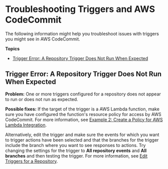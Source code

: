 # Troubleshooting Triggers and AWS CodeCommit<a name="troubleshooting-ti"></a>

The following information might help you troubleshoot issues with triggers you might see in AWS CodeCommit\.

**Topics**
+ [Trigger Error: A Repository Trigger Does Not Run When Expected](#troubleshooting-ti1)

## Trigger Error: A Repository Trigger Does Not Run When Expected<a name="troubleshooting-ti1"></a>

**Problem:** One or more triggers configured for a repository does not appear to run or does not run as expected\.

**Possible fixes:** If the target of the trigger is a AWS Lambda function, make sure you have configured the function's resource policy for access by AWS CodeCommit\. For more information, see [Example 2: Create a Policy for AWS Lambda Integration](auth-and-access-control-iam-identity-based-access-control.md#access-permissions-lambda-int)\.

Alternatively, edit the trigger and make sure the events for which you want to trigger actions have been selected and that the branches for the trigger include the branch where you want to see responses to actions\. Try changing the settings for the trigger to **All repository events** and **All branches** and then testing the trigger\. For more information, see [Edit Triggers for a Repository](how-to-notify-edit.md)\.